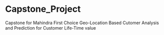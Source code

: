 # Capstone_Project
Capstone for Mahindra First Choice
Geo-Location Based Cutomer Analysis and Prediction for Customer Life-Time value
